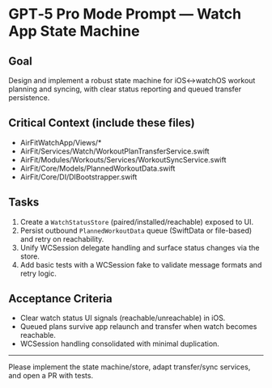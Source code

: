 # GPT‑5 Pro Mode Prompt — Watch App State Machine

## Goal
Design and implement a robust state machine for iOS↔︎watchOS workout planning and syncing, with clear status reporting and queued transfer persistence.

## Critical Context (include these files)
- AirFitWatchApp/Views/*
- AirFit/Services/Watch/WorkoutPlanTransferService.swift
- AirFit/Modules/Workouts/Services/WorkoutSyncService.swift
- AirFit/Core/Models/PlannedWorkoutData.swift
- AirFit/Core/DI/DIBootstrapper.swift

## Tasks
1) Create a `WatchStatusStore` (paired/installed/reachable) exposed to UI.
2) Persist outbound `PlannedWorkoutData` queue (SwiftData or file-based) and retry on reachability.
3) Unify WCSession delegate handling and surface status changes via the store.
4) Add basic tests with a WCSession fake to validate message formats and retry logic.

## Acceptance Criteria
- Clear watch status UI signals (reachable/unreachable) in iOS.
- Queued plans survive app relaunch and transfer when watch becomes reachable.
- WCSession handling consolidated with minimal duplication.

---

Please implement the state machine/store, adapt transfer/sync services, and open a PR with tests.
